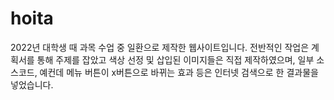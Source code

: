 # hoita
2022년 대학생 때 과목 수업 중 일환으로 제작한 웹사이트입니다.
전반적인 작업은 계획서를 통해 주제를 잡았고 색상 선정 및 삽입된 이미지들은 직접 제작하였으며,
일부 소스코드, 예컨데 메뉴 버튼이 x버튼으로 바뀌는 효과 등은 인터넷 검색으로 한 결과물을 넣었습니다.
